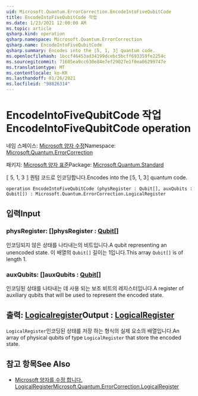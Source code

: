 ```yaml
---
uid: Microsoft.Quantum.ErrorCorrection.EncodeIntoFiveQubitCode
title: EncodeIntoFiveQubitCode 작업
ms.date: 1/23/2021 12:00:00 AM
ms.topic: article
qsharp.kind: operation
qsharp.namespace: Microsoft.Quantum.ErrorCorrection
qsharp.name: EncodeIntoFiveQubitCode
qsharp.summary: Encodes into the ⟦5, 1, 3⟧ quantum code.
ms.openlocfilehash: 1bccf46453ad34199dcebc5bcff693359fe2254c
ms.sourcegitcommit: 71605ea9cc630e84e7ef29027e1f0ea06299747e
ms.translationtype: MT
ms.contentlocale: ko-KR
ms.lasthandoff: 01/26/2021
ms.locfileid: "98826314"
---
```

# <a name="encodeintofivequbitcode-operation"></a><span data-ttu-id="34130-102">EncodeIntoFiveQubitCode 작업</span><span class="sxs-lookup"><span data-stu-id="34130-102">EncodeIntoFiveQubitCode operation</span></span>

<span data-ttu-id="34130-103">네임 스페이스: [Microsoft 양자 수정](xref:Microsoft.Quantum.ErrorCorrection)</span><span class="sxs-lookup"><span data-stu-id="34130-103">Namespace: [Microsoft.Quantum.ErrorCorrection](xref:Microsoft.Quantum.ErrorCorrection)</span></span>

<span data-ttu-id="34130-104">패키지: [Microsoft 양자 표준](https://nuget.org/packages/Microsoft.Quantum.Standard)</span><span class="sxs-lookup"><span data-stu-id="34130-104">Package: [Microsoft.Quantum.Standard](https://nuget.org/packages/Microsoft.Quantum.Standard)</span></span>


<span data-ttu-id="34130-105">⟦ 5, 1, 3 ⟧ 퀀텀 코드로 인코딩합니다.</span><span class="sxs-lookup"><span data-stu-id="34130-105">Encodes into the ⟦5, 1, 3⟧ quantum code.</span></span>

```qsharp
operation EncodeIntoFiveQubitCode (physRegister : Qubit[], auxQubits : Qubit[]) : Microsoft.Quantum.ErrorCorrection.LogicalRegister
```


## <a name="input"></a><span data-ttu-id="34130-106">입력</span><span class="sxs-lookup"><span data-stu-id="34130-106">Input</span></span>

### <a name="physregister--qubit"></a><span data-ttu-id="34130-107">physRegister: [](xref:microsoft.quantum.lang-ref.qubit)[]</span><span class="sxs-lookup"><span data-stu-id="34130-107">physRegister : [Qubit](xref:microsoft.quantum.lang-ref.qubit)[]</span></span>

<span data-ttu-id="34130-108">인코딩되지 않은 상태를 나타내는의 비트입니다.</span><span class="sxs-lookup"><span data-stu-id="34130-108">A qubit representing an unencoded state.</span></span> <span data-ttu-id="34130-109">이 배열의 `Qubit[]` 길이는 1입니다.</span><span class="sxs-lookup"><span data-stu-id="34130-109">This array `Qubit[]` is of length 1.</span></span>


### <a name="auxqubits--qubit"></a><span data-ttu-id="34130-110">auxQubits: [](xref:microsoft.quantum.lang-ref.qubit)[]</span><span class="sxs-lookup"><span data-stu-id="34130-110">auxQubits : [Qubit](xref:microsoft.quantum.lang-ref.qubit)[]</span></span>

<span data-ttu-id="34130-111">인코딩된 상태를 나타내는 데 사용 되는 보조 비트의 레지스터입니다.</span><span class="sxs-lookup"><span data-stu-id="34130-111">A register of auxiliary qubits that will be used to represent the encoded state.</span></span>



## <a name="output--logicalregister"></a><span data-ttu-id="34130-112">출력: [Logicalregister](xref:Microsoft.Quantum.ErrorCorrection.LogicalRegister)</span><span class="sxs-lookup"><span data-stu-id="34130-112">Output : [LogicalRegister](xref:Microsoft.Quantum.ErrorCorrection.LogicalRegister)</span></span>

<span data-ttu-id="34130-113">`LogicalRegister`인코딩된 상태를 저장 하는 형식의 실제 요소의 배열입니다.</span><span class="sxs-lookup"><span data-stu-id="34130-113">An array of physical qubits of type `LogicalRegister` that store the encoded state.</span></span>

## <a name="see-also"></a><span data-ttu-id="34130-114">참고 항목</span><span class="sxs-lookup"><span data-stu-id="34130-114">See Also</span></span>

- [<span data-ttu-id="34130-115">Microsoft 양자를 수정 합니다. LogicalRegister</span><span class="sxs-lookup"><span data-stu-id="34130-115">Microsoft.Quantum.ErrorCorrection.LogicalRegister</span></span>](xref:Microsoft.Quantum.ErrorCorrection.LogicalRegister)